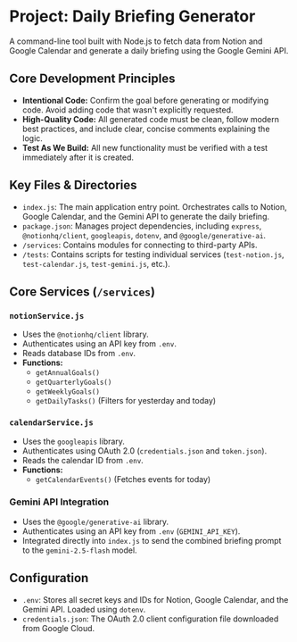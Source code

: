 # Project: Daily Briefing Generator

A command-line tool built with Node.js to fetch data from Notion and Google Calendar and generate a daily briefing using the Google Gemini API.

## Core Development Principles
* **Intentional Code:** Confirm the goal before generating or modifying code. Avoid adding code that wasn't explicitly requested.
* **High-Quality Code:** All generated code must be clean, follow modern best practices, and include clear, concise comments explaining the logic.
* **Test As We Build:** All new functionality must be verified with a test immediately after it is created.

## Key Files & Directories

* `index.js`: The main application entry point. Orchestrates calls to Notion, Google Calendar, and the Gemini API to generate the daily briefing.
* `package.json`: Manages project dependencies, including `express`, `@notionhq/client`, `googleapis`, `dotenv`, and `@google/generative-ai`.
* `/services`: Contains modules for connecting to third-party APIs.
* `/tests`: Contains scripts for testing individual services (`test-notion.js`, `test-calendar.js`, `test-gemini.js`, etc.).

## Core Services (`/services`)

### `notionService.js`
* Uses the `@notionhq/client` library.
* Authenticates using an API key from `.env`.
* Reads database IDs from `.env`.
* **Functions:**
    * `getAnnualGoals()`
    * `getQuarterlyGoals()`
    * `getWeeklyGoals()`
    * `getDailyTasks()` (Filters for yesterday and today)

### `calendarService.js`
* Uses the `googleapis` library.
* Authenticates using OAuth 2.0 (`credentials.json` and `token.json`).
* Reads the calendar ID from `.env`.
* **Functions:**
    * `getCalendarEvents()` (Fetches events for today)

### Gemini API Integration
* Uses the `@google/generative-ai` library.
* Authenticates using an API key from `.env` (`GEMINI_API_KEY`).
* Integrated directly into `index.js` to send the combined briefing prompt to the `gemini-2.5-flash` model.

## Configuration

* `.env`: Stores all secret keys and IDs for Notion, Google Calendar, and the Gemini API. Loaded using `dotenv`.
* `credentials.json`: The OAuth 2.0 client configuration file downloaded from Google Cloud.
